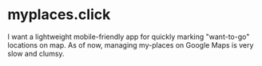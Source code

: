 # myplaces.click
I want a lightweight mobile-friendly app for quickly marking "want-to-go" locations on map.  As of now, managing my-places on Google Maps is very slow and clumsy.
